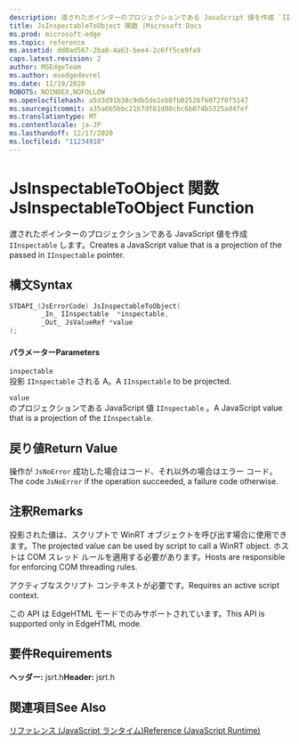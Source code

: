```yaml
---
description: 渡されたポインターのプロジェクションである JavaScript 値を作成 `IInspectable` します。
title: JsInspectableToObject 関数 |Microsoft Docs
ms.prod: microsoft-edge
ms.topic: reference
ms.assetid: dd0ad567-2ba8-4a63-bee4-2c6ff5ce9fa9
caps.latest.revision: 2
author: MSEdgeTeam
ms.author: msedgedevrel
ms.date: 11/19/2020
ROBOTS: NOINDEX,NOFOLLOW
ms.openlocfilehash: a5d3d91b38c9db5de2eb8fb02526f6072f0f5147
ms.sourcegitcommit: a35a6b5bbc21b7df61d08cbc6b074b5325ad4fef
ms.translationtype: MT
ms.contentlocale: ja-JP
ms.lasthandoff: 12/17/2020
ms.locfileid: "11234910"
---
```

# <span data-ttu-id="10c71-103">JsInspectableToObject 関数</span><span class="sxs-lookup"><span data-stu-id="10c71-103">JsInspectableToObject Function</span></span>

<span data-ttu-id="10c71-104">渡されたポインターのプロジェクションである JavaScript 値を作成 `IInspectable` します。</span><span class="sxs-lookup"><span data-stu-id="10c71-104">Creates a JavaScript value that is a projection of the passed in `IInspectable` pointer.</span></span>  
  
## <span data-ttu-id="10c71-105">構文</span><span class="sxs-lookup"><span data-stu-id="10c71-105">Syntax</span></span>  
  
```cpp  
STDAPI_(JsErrorCode) JsInspectableToObject(  
        _In_ IInspectable  *inspectable,  
        _Out_ JsValueRef *value  
);  
```  
  
#### <span data-ttu-id="10c71-106">パラメーター</span><span class="sxs-lookup"><span data-stu-id="10c71-106">Parameters</span></span>  
 `inspectable`  
 <span data-ttu-id="10c71-107">投影 `IInspectable` される A。</span><span class="sxs-lookup"><span data-stu-id="10c71-107">A `IInspectable` to be projected.</span></span>  
  
 `value`  
 <span data-ttu-id="10c71-108">のプロジェクションである JavaScript 値 `IInspectable` 。</span><span class="sxs-lookup"><span data-stu-id="10c71-108">A JavaScript value that is a projection of the `IInspectable`.</span></span>  
  
## <span data-ttu-id="10c71-109">戻り値</span><span class="sxs-lookup"><span data-stu-id="10c71-109">Return Value</span></span>  
 <span data-ttu-id="10c71-110">操作が `JsNoError` 成功した場合はコード、それ以外の場合はエラー コード。</span><span class="sxs-lookup"><span data-stu-id="10c71-110">The code `JsNoError` if the operation succeeded, a failure code otherwise.</span></span>  
  
## <span data-ttu-id="10c71-111">注釈</span><span class="sxs-lookup"><span data-stu-id="10c71-111">Remarks</span></span>  
 <span data-ttu-id="10c71-112">投影された値は、スクリプトで WinRT オブジェクトを呼び出す場合に使用できます。</span><span class="sxs-lookup"><span data-stu-id="10c71-112">The projected value can be used by script to call a WinRT object.</span></span> <span data-ttu-id="10c71-113">ホストは COM スレッド ルールを適用する必要があります。</span><span class="sxs-lookup"><span data-stu-id="10c71-113">Hosts are responsible for enforcing COM threading rules.</span></span>  
  
 <span data-ttu-id="10c71-114">アクティブなスクリプト コンテキストが必要です。</span><span class="sxs-lookup"><span data-stu-id="10c71-114">Requires an active script context.</span></span>  
  
 <span data-ttu-id="10c71-115">この API は EdgeHTML モードでのみサポートされています。</span><span class="sxs-lookup"><span data-stu-id="10c71-115">This API is supported only in EdgeHTML mode.</span></span>  
  
## <span data-ttu-id="10c71-116">要件</span><span class="sxs-lookup"><span data-stu-id="10c71-116">Requirements</span></span>  
 <span data-ttu-id="10c71-117">**ヘッダー:** jsrt.h</span><span class="sxs-lookup"><span data-stu-id="10c71-117">**Header:** jsrt.h</span></span>  
  
## <span data-ttu-id="10c71-118">関連項目</span><span class="sxs-lookup"><span data-stu-id="10c71-118">See Also</span></span>  
 [<span data-ttu-id="10c71-119">リファレンス (JavaScript ランタイム)</span><span class="sxs-lookup"><span data-stu-id="10c71-119">Reference (JavaScript Runtime)</span></span>](../chakra-hosting/reference-javascript-runtime.md)
